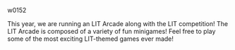 w0152

This year, we are running an LIT Arcade along with the LIT competition! The LIT Arcade is composed of a variety of fun minigames! Feel free to play some of the most exciting LIT-themed games ever made!
